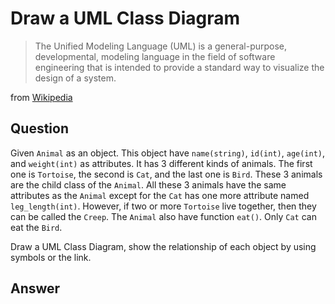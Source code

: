 # Draw a UML Class Diagram
>The Unified Modeling Language (UML) is a general-purpose, developmental, modeling language in the field of software engineering that is intended to provide a standard way to visualize the design of a system.

from [Wikipedia](https://en.wikipedia.org/wiki/Unified_Modeling_Language)

## Question

Given `Animal` as an object. This object have `name(string)`, `id(int)`, `age(int)`, and `weight(int)` as attributes. It has 3 different kinds of animals. The first one is `Tortoise`, the second is `Cat`, and the last one is `Bird`. These 3 animals are the child class of the `Animal`. All these 3 animals have the same attributes as the `Animal` except for the `Cat` has one more attribute named `leg_length(int)`. However, if two or more `Tortoise` live together, then they can be called the `Creep`. The `Animal` also have function `eat()`. Only `Cat` can eat the `Bird`.

Draw a UML Class Diagram, show the relationship of each object by using symbols or the link.

## Answer


